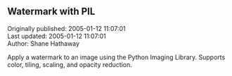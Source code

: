 ## Watermark with PIL  
Originally published: 2005-01-12 11:07:01  
Last updated: 2005-01-12 11:07:01  
Author: Shane Hathaway  
  
Apply a watermark to an image using the Python Imaging Library.  Supports color, tiling, scaling, and opacity reduction.